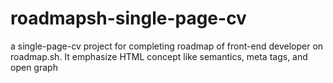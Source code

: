 # roadmapsh-single-page-cv
a single-page-cv project for completing roadmap of front-end developer on roadmap.sh. It emphasize HTML concept like semantics, meta tags, and open graph
